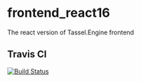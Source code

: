 # frontend_react16
The react version of Tassel.Engine frontend

## Travis CI
[![Build Status](https://travis-ci.org/TasselEngine/frontend_react.svg?branch=master)](https://travis-ci.org/TasselEngine/frontend_react)
